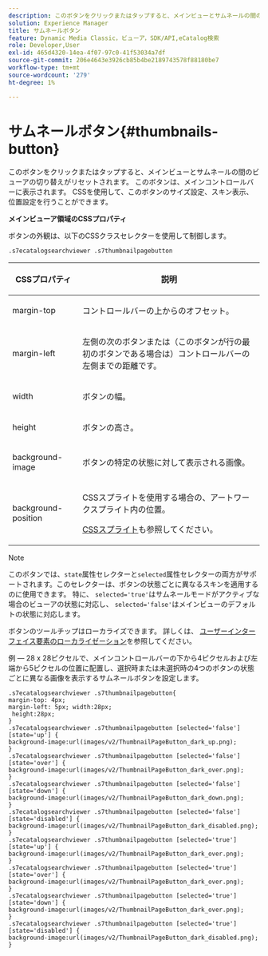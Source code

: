 ```yaml
---
description: このボタンをクリックまたはタップすると、メインビューとサムネールの間のビューアの切り替えがリセットされます。 このボタンは、メインコントロールバーに表示されます。 CSSを使用して、このボタンのサイズ設定、スキン表示、位置設定を行うことができます。
solution: Experience Manager
title: サムネールボタン
feature: Dynamic Media Classic，ビューア，SDK/API,eCatalog検索
role: Developer,User
exl-id: 465d4320-14ea-4f07-97c0-41f53034a7df
source-git-commit: 206e4643e3926cb85b4be2189743578f88180be7
workflow-type: tm+mt
source-wordcount: '279'
ht-degree: 1%

---
```


# サムネールボタン{#thumbnails-button}

このボタンをクリックまたはタップすると、メインビューとサムネールの間のビューアの切り替えがリセットされます。 このボタンは、メインコントロールバーに表示されます。 CSSを使用して、このボタンのサイズ設定、スキン表示、位置設定を行うことができます。

<!--<a id="section_6C008EE11212461FA744F2540D38C295"></a>-->

**メインビューア領域のCSSプロパティ**

ボタンの外観は、以下のCSSクラスセレクターを使用して制御します。

`.s7ecatalogsearchviewer .s7thumbnailpagebutton`

<table id="table_94EE3F5BBE4547C0B4943471CEE7EDE4"> 
 <thead> 
  <tr> 
   <th colname="col1" class="entry"> <p> CSSプロパティ </p> </th> 
   <th colname="col2" class="entry"> <p>説明 </p> </th> 
  </tr> 
 </thead>
 <tbody> 
  <tr> 
   <td colname="col1"> <p> <span class="codeph"> margin-top  </span> </p> </td> 
   <td colname="col2"> <p> コントロールバーの上からのオフセット。 </p> </td> 
  </tr> 
  <tr> 
   <td colname="col1"> <p> <span class="codeph"> margin-left  </span> </p> </td> 
   <td colname="col2"> <p> 左側の次のボタンまたは（このボタンが行の最初のボタンである場合は）コントロールバーの左側までの距離です。 </p> </td> 
  </tr> 
  <tr> 
   <td colname="col1"> <p> <span class="codeph"> width </span> </p> </td> 
   <td colname="col2"> <p>ボタンの幅。 </p> </td> 
  </tr> 
  <tr> 
   <td colname="col1"> <p> <span class="codeph"> height </span> </p> </td> 
   <td colname="col2"> <p>ボタンの高さ。 </p> </td> 
  </tr> 
  <tr> 
   <td colname="col1"> <p> <span class="codeph"> background-image  </span> </p> </td> 
   <td colname="col2"> <p>ボタンの特定の状態に対して表示される画像。 </p> </td> 
  </tr> 
  <tr> 
   <td colname="col1"> <p> <span class="codeph"> background-position  </span> </p> </td> 
   <td colname="col2"> <p> CSSスプライトを使用する場合の、アートワークスプライト内の位置。 </p> <p><a href="../../../c-html5-s7-aem-asset-viewers/c-html5-ecatsearch-viewer-about/c-html5-ecatsearch-viewer-customizingviewer/c-html5-ecatsearch-viewer-customizingviewer.md#section-9d570f95eb2443aca74c1b02f6e89aff" format="dita" scope="local"> CSSスプライト</a>も参照してください。 </p> </td> 
  </tr> 
 </tbody> 
</table>

>[!NOTE]
>
>このボタンでは、`state`属性セレクターと`selected`属性セレクターの両方がサポートされます。このセレクターは、ボタンの状態ごとに異なるスキンを適用するのに使用できます。 特に、 `selected='true'`はサムネールモードがアクティブな場合のビューアの状態に対応し、 `selected='false'`はメインビューのデフォルトの状態に対応します。

ボタンのツールチップはローカライズできます。 詳しくは、 [ユーザーインターフェイス要素のローカライゼーション](../../../c-html5-s7-aem-asset-viewers/c-html5-ecatsearch-viewer-about/c-html5-ecatsearch-viewer-localization.md#concept-cbfc39344c494eb7b9f6a272cff0cc74)を参照してください。

例 — 28 x 28ピクセルで、メインコントロールバーの下から4ピクセルおよび左端から5ピクセルの位置に配置し、選択時または未選択時の4つのボタンの状態ごとに異なる画像を表示するサムネールボタンを設定します。

```
.s7ecatalogsearchviewer .s7thumbnailpagebutton{ 
margin-top: 4px; 
margin-left: 5px; width:28px; 
 height:28px; 
} 
.s7ecatalogsearchviewer .s7thumbnailpagebutton [selected='false'][state='up'] { 
background-image:url(images/v2/ThumbnailPageButton_dark_up.png); 
} 
.s7ecatalogsearchviewer .s7thumbnailpagebutton [selected='false'][state='over'] { 
background-image:url(images/v2/ThumbnailPageButton_dark_over.png); 
} 
.s7ecatalogsearchviewer .s7thumbnailpagebutton [selected='false'][state='down'] { 
background-image:url(images/v2/ThumbnailPageButton_dark_down.png); 
} 
.s7ecatalogsearchviewer .s7thumbnailpagebutton [selected='false'][state='disabled'] { 
background-image:url(images/v2/ThumbnailPageButton_dark_disabled.png); 
} 
.s7ecatalogsearchviewer .s7thumbnailpagebutton [selected='true'][state='up'] { 
background-image:url(images/v2/ThumbnailPageButton_dark_over.png); 
} 
.s7ecatalogsearchviewer .s7thumbnailpagebutton [selected='true'][state='over'] { 
background-image:url(images/v2/ThumbnailPageButton_dark_over.png); 
} 
.s7ecatalogsearchviewer .s7thumbnailpagebutton [selected='true'][state='down'] { 
background-image:url(images/v2/ThumbnailPageButton_dark_over.png); 
} 
.s7ecatalogsearchviewer .s7thumbnailpagebutton [selected='true'][state='disabled'] { 
background-image:url(images/v2/ThumbnailPageButton_dark_disabled.png); 
}
```
